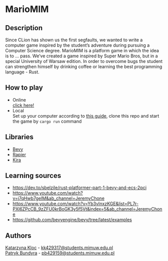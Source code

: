 # MarioMIM

## Description
Since CLion has shown us the first segfaults, we wanted to write a computer game inspired by 
the student’s adventure during pursuing a Computer Science degree. MarioMIM is a platform game 
in which the idea is to ... pass. We’ve created a game inspired by Super Mario Bros, but in 
a special University of Warsaw edition. In order to overcome bugs the student can strengthen himself 
by drinking coffee or learning the best programming language - Rust.

## How to play
- Online\
[click here!](https://pbundyra.github.io/wasm-deploy/)
- Local\
Set up your computer according to [this guide](https://bevyengine.org/learn/book/getting-started/setup/), 
clone this repo and start the game by `cargo run` command

## Libraries
- [Bevy](https://bevyengine.org)
- [Rapier](https://rapier.rs)
- [Kira](https://github.com/tesselode/kira)

## Learning sources
- https://dev.to/sbelzile/rust-platformer-part-1-bevy-and-ecs-2pci
- https://www.youtube.com/watch?v=j7qHwb7geIM&ab_channel=JeremyChone
- https://www.youtube.com/watch?v=Yb3vInxzKGE&list=PL7r-PXl6ZPcCB_9zZFU0krBoGK3y5f5Vt&index=5&ab_channel=JeremyChone
- https://github.com/bevyengine/bevy/tree/latest/examples

## Authors
[Katarzyna Kloc](https://github.com/KatKlo) - kk429317@students.mimuw.edu.pl\
[Patryk Bundyra](https://github.com/PBundyra) - pb429159@students.mimuw.edu.pl